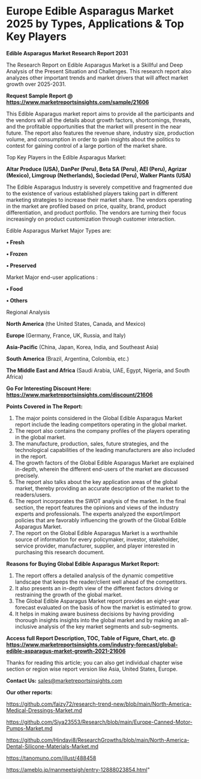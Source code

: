 # Europe Edible Asparagus Market 2025 by Types, Applications & Top Key Players

<strong>Edible Asparagus Market Research Report 2031</strong>

The Research Report on Edible Asparagus Market is a Skillful and Deep Analysis of the Present Situation and Challenges. This research report also analyzes other important trends and market drivers that will affect market growth over 2025-2031.

<strong>Request Sample Report @ <a href=https://www.marketreportsinsights.com/sample/21606>https://www.marketreportsinsights.com/sample/21606</a></strong>

This Edible Asparagus market report aims to provide all the participants and the vendors will all the details about growth factors, shortcomings, threats, and the profitable opportunities that the market will present in the near future. The report also features the revenue share, industry size, production volume, and consumption in order to gain insights about the politics to contest for gaining control of a large portion of the market share.

Top Key Players in the Edible Asparagus Market:

<strong>Altar Produce (USA), DanPer (Peru), Beta SA (Peru), AEI (Peru), Agrizar (Mexico), Limgroup (Netherlands), Sociedad (Peru), Walker Plants (USA)</strong>

The Edible Asparagus Industry is severely competitive and fragmented due to the existence of various established players taking part in different marketing strategies to increase their market share. The vendors operating in the market are profiled based on price, quality, brand, product differentiation, and product portfolio. The vendors are turning their focus increasingly on product customization through customer interaction.

Edible Asparagus Market Major Types are:

<strong>• Fresh

• Frozen

• Preserved</strong>

Market Major end-user applications :

<strong>• Food

• Others</strong>

Regional Analysis

</u><strong><b>North America</b></strong> (the United States, Canada, and Mexico)

<strong><b>Europe </b></strong>(Germany, France, UK, Russia, and Italy)

<strong><b>Asia-Pacific</b></strong> (China, Japan, Korea, India, and Southeast Asia)

<strong><b>South America</b></strong> (Brazil, Argentina, Colombia, etc.)

<strong><b>The Middle East and Africa</b></strong> (Saudi Arabia, UAE, Egypt, Nigeria, and South Africa)

<strong>Go For Interesting Discount Here: <a href=https://www.marketreportsinsights.com/discount/21606>https://www.marketreportsinsights.com/discount/21606</a></strong>

<strong>Points Covered in The Report:</strong>
<ol>
  <li>The major points considered in the Global Edible Asparagus Market report include the leading competitors operating in the global market.</li>
  <li>The report also contains the company profiles of the players operating in the global market.</li>
  <li>The manufacture, production, sales, future strategies, and the technological capabilities of the leading manufacturers are also included in the report.</li>
  <li>The growth factors of the Global Edible Asparagus Market are explained in-depth, wherein the different end-users of the market are discussed precisely.</li>
  <li>The report also talks about the key application areas of the global market, thereby providing an accurate description of the market to the readers/users.</li>
  <li>The report incorporates the SWOT analysis of the market. In the final section, the report features the opinions and views of the industry experts and professionals. The experts analyzed the export/import policies that are favorably influencing the growth of the Global Edible Asparagus Market.</li>
  <li>The report on the Global Edible Asparagus Market is a worthwhile source of information for every policymaker, investor, stakeholder, service provider, manufacturer, supplier, and player interested in purchasing this research document.</li>
</ol>
<strong>Reasons for Buying Global Edible Asparagus Market Report:</strong>

<ol>
  <li>The report offers a detailed analysis of the dynamic competitive landscape that keeps the reader/client well ahead of the competitors.</li>
  <li>It also presents an in-depth view of the different factors driving or restraining the growth of the global market.</li>
  <li>The Global Edible Asparagus Market report provides an eight-year forecast evaluated on the basis of how the market is estimated to grow.</li>
  <li>It helps in making aware business decisions by having providing thorough insights insights into the global market and by making an all-inclusive analysis of the key market segments and sub-segments.</li>
</ol>
<strong>Access full Report Description, TOC, Table of Figure, Chart, etc. @ <a href=https://www.marketreportsinsights.com/industry-forecast/global-edible-asparagus-market-growth-2021-21606>https://www.marketreportsinsights.com/industry-forecast/global-edible-asparagus-market-growth-2021-21606</a></strong>


Thanks for reading this article; you can also get individual chapter wise section or region wise report version like Asia, United States, Europe.

<strong>Contact Us:</strong>
sales@marketreportsinsights.com

<strong>Our other reports:</strong>

<a href=https://github.com/faizy72/research-trend-new/blob/main/North-America-Medical-Dressings-Market.md>https://github.com/faizy72/research-trend-new/blob/main/North-America-Medical-Dressings-Market.md</a>

<a href=https://github.com/Siya23553/Research/blob/main/Europe-Canned-Motor-Pumps-Market.md>https://github.com/Siya23553/Research/blob/main/Europe-Canned-Motor-Pumps-Market.md</a>

<a href=https://github.com/Hindavi8/ResearchGrowths/blob/main/North-America-Dental-Silicone-Materials-Market.md>https://github.com/Hindavi8/ResearchGrowths/blob/main/North-America-Dental-Silicone-Materials-Market.md</a>

<a href=https://tanomuno.com/illust/488458>https://tanomuno.com/illust/488458</a>

<a href=https://ameblo.jp/manmeetsigh/entry-12888023854.html>https://ameblo.jp/manmeetsigh/entry-12888023854.html</a>"
